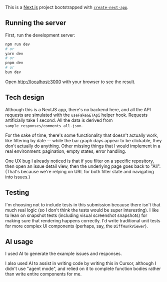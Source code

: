 This is a [Next.js](https://nextjs.org) project bootstrapped with [`create-next-app`](https://nextjs.org/docs/app/api-reference/cli/create-next-app).

## Running the server

First, run the development server:

```bash
npm run dev
# or
yarn dev
# or
pnpm dev
# or
bun dev
```

Open [http://localhost:3000](http://localhost:3000) with your browser to see the result.

## Tech design

Although this is a NextJS app, there's no backend here, and all the API requests are simulated with the `useFakeGETApi` helper hook. Requests artificially take 1 second. All the data is derived from `sample_responses/comments_all.json`.

For the sake of time, there's some functionality that doesn't actually work, like filtering by date -- while the bar graph days appear to be clickable, they don't actually do anything. Other missing things that I would implement in a real environment: pagination, empty states, error handling.

One UX bug I already noticed is that if you filter on a specific repository, then open an issue detail view, then the underlying page goes back to "All". (That's because we're relying on URL for both filter state and navigating into issues.)

## Testing

I'm choosing not to include tests in this submission because there isn't that much real logic (so I don't think the tests would be super interesting). I like to lean on snapshot tests (including visual screenshot snapshots) for making sure that rendering happens correctly. I'd write traditional unit tests for more complex UI components (perhaps, say, the `DiffHunkViewer`).

## AI usage

I used AI to generate the example issues and responses.

I also used AI to assist in writing code by writing this in Cursor, although I didn't use "agent mode", and relied on it to complete function bodies rather than write entire components for me.
